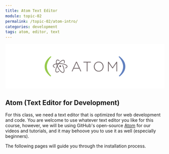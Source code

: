 ```yaml
---
title: Atom Text Editor
module: topic-02
permalink: /topic-02/atom-intro/
categories: development
tags: atom, editor, text
---
```


<div class="divider-heading"></div>

<img src="../img/logo-atom.png" alt="Atom text editor logo" />

## Atom (Text Editor for Development)
For this class, we need a text editor that is optimized for web development and code. You are welcome to use whatever text editor you like for this course, however, we will be using GitHub's open-source [Atom](https://atom.io) for our videos and tutorials, and it may behoove you to use it as well (especially beginners).

The following pages will guide you through the installation process.
